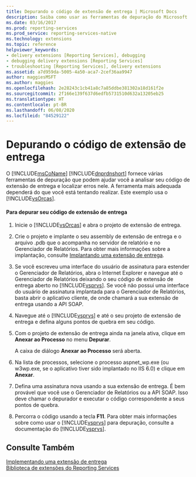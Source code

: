 ```yaml
---
title: Depurando o código de extensão de entrega | Microsoft Docs
description: Saiba como usar as ferramentas de depuração do Microsoft .NET Framework para analisar o código de extensão de entrega e localizar erros nele.
ms.date: 03/16/2017
ms.prod: reporting-services
ms.prod_service: reporting-services-native
ms.technology: extensions
ms.topic: reference
helpviewer_keywords:
- delivery extensions [Reporting Services], debugging
- debugging delivery extensions [Reporting Services]
- troubleshooting [Reporting Services], delivery extensions
ms.assetid: a7d959da-5005-4a50-aca7-2cef36aa9947
author: maggiesMSFT
ms.author: maggies
ms.openlocfilehash: 2e28243c1cb41a8c7a85ddbe381302a18d161f2e
ms.sourcegitcommit: 2f166e139f637d6edfb5731510d632a13205eb25
ms.translationtype: HT
ms.contentlocale: pt-BR
ms.lasthandoff: 06/08/2020
ms.locfileid: "84529122"
---
```

# <a name="debugging-delivery-extension-code"></a>Depurando o código de extensão de entrega
  O [!INCLUDE[msCoName](../../../includes/msconame-md.md)] [!INCLUDE[dnprdnshort](../../../includes/dnprdnshort-md.md)] fornece várias ferramentas de depuração que podem ajudar você a analisar seu código de extensão de entrega e localizar erros nele. A ferramenta mais adequada dependerá do que você está tentando realizar. Este exemplo usa o [!INCLUDE[vsOrcas](../../../includes/vsorcas-md.md)].  
  
#### <a name="to-debug-your-delivery-extension-code"></a>Para depurar seu código de extensão de entrega  
  
1.  Inicie o [!INCLUDE[vsOrcas](../../../includes/vsorcas-md.md)] e abra o projeto de extensão de entrega.  
  
2.  Crie o projeto e implante o seu assembly de extensão de entrega e o arquivo .pdb que o acompanha no servidor de relatório e no Gerenciador de Relatórios. Para obter mais informações sobre a implantação, consulte [Implantando uma extensão de entrega](../../../reporting-services/extensions/delivery-extension/deploying-a-delivery-extension.md).  
  
3.  Se você escreveu uma interface do usuário de assinatura para estender o Gerenciador de Relatórios, abra o Internet Explorer e navegue até o Gerenciador de Relatórios deixando o seu código de extensão de entrega aberto no [!INCLUDE[vsprvs](../../../includes/vsprvs-md.md)]. Se você não possui uma interface do usuário de assinatura implantada para o Gerenciador de Relatórios, basta abrir o aplicativo cliente, de onde chamará a sua extensão de entrega usando a API SOAP.  
  
4.  Navegue até o [!INCLUDE[vsprvs](../../../includes/vsprvs-md.md)] e até o seu projeto de extensão de entrega e defina alguns pontos de quebra em seu código.  
  
5.  Com o projeto de extensão de entrega ainda na janela ativa, clique em **Anexar ao Processo** no menu **Depurar**.  
  
     A caixa de diálogo **Anexar ao Processo** será aberta.  
  
6.  Na lista de processos, selecione o processo aspnet_wp.exe (ou w3wp.exe, se o aplicativo tiver sido implantado no IIS 6.0) e clique em **Anexar**.  
  
7.  Defina uma assinatura nova usando a sua extensão de entrega. É bem provável que você use o Gerenciador de Relatórios ou a API SOAP. Isso deve chamar o depurador e executar o código correspondente a seus pontos de quebra.  
  
8.  Percorra o código usando a tecla **F11**. Para obter mais informações sobre como usar o [!INCLUDE[vsprvs](../../../includes/vsprvs-md.md)] para depuração, consulte a documentação do [!INCLUDE[vsprvs](../../../includes/vsprvs-md.md)].  
  
## <a name="see-also"></a>Consulte Também  
 [Implementando uma extensão de entrega](../../../reporting-services/extensions/delivery-extension/implementing-a-delivery-extension.md)   
 [Biblioteca de extensões do Reporting Services](../../../reporting-services/extensions/reporting-services-extension-library.md)  
  
  
